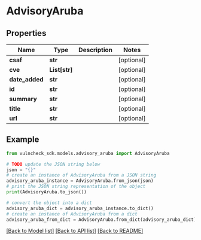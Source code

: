# AdvisoryAruba


## Properties

Name | Type | Description | Notes
------------ | ------------- | ------------- | -------------
**csaf** | **str** |  | [optional] 
**cve** | **List[str]** |  | [optional] 
**date_added** | **str** |  | [optional] 
**id** | **str** |  | [optional] 
**summary** | **str** |  | [optional] 
**title** | **str** |  | [optional] 
**url** | **str** |  | [optional] 

## Example

```python
from vulncheck_sdk.models.advisory_aruba import AdvisoryAruba

# TODO update the JSON string below
json = "{}"
# create an instance of AdvisoryAruba from a JSON string
advisory_aruba_instance = AdvisoryAruba.from_json(json)
# print the JSON string representation of the object
print(AdvisoryAruba.to_json())

# convert the object into a dict
advisory_aruba_dict = advisory_aruba_instance.to_dict()
# create an instance of AdvisoryAruba from a dict
advisory_aruba_from_dict = AdvisoryAruba.from_dict(advisory_aruba_dict)
```
[[Back to Model list]](../README.md#documentation-for-models) [[Back to API list]](../README.md#documentation-for-api-endpoints) [[Back to README]](../README.md)


